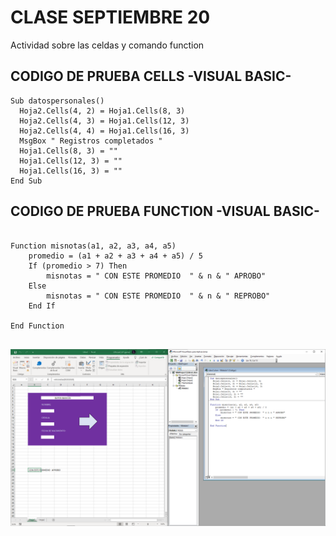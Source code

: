 # CLASE SEPTIEMBRE 20

Actividad sobre las celdas y comando function

## CODIGO DE PRUEBA CELLS -VISUAL BASIC-

```
Sub datospersonales()
  Hoja2.Cells(4, 2) = Hoja1.Cells(8, 3)
  Hoja2.Cells(4, 3) = Hoja1.Cells(12, 3)
  Hoja2.Cells(4, 4) = Hoja1.Cells(16, 3)
  MsgBox " Registros completados "
  Hoja1.Cells(8, 3) = ""
  Hoja1.Cells(12, 3) = ""
  Hoja1.Cells(16, 3) = ""
End Sub

```


## CODIGO DE PRUEBA FUNCTION -VISUAL BASIC-

```

Function misnotas(a1, a2, a3, a4, a5)
    promedio = (a1 + a2 + a3 + a4 + a5) / 5
    If (promedio > 7) Then
        misnotas = " CON ESTE PROMEDIO  " & n & " APROBO"
    Else
        misnotas = " CON ESTE PROMEDIO  " & n & " REPROBO"
    End If

End Function


```

<img src="img/cellsyfunc.png" width="1000">

